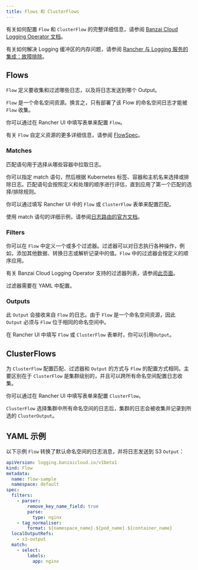 ```yaml
---
title: Flows 和 ClusterFlows
---
```


有关如何配置 `Flow` 和 `ClusterFlow` 的完整详细信息，请参阅 [Banzai Cloud Logging Operator 文档](https://banzaicloud.com/docs/one-eye/logging-operator/configuration/flow/)。

有关如何解决 Logging 缓冲区的内存问题，请参阅 [Rancher 与 Logging 服务的集成：故障排除](../../../pages-for-subheaders/logging.md#日志缓冲区导致-pod-过载)。

## Flows

`Flow` 定义要收集和过滤哪些日志，以及将日志发送到哪个 Output。

`Flow` 是一个命名空间资源。换言之，只有部署了该 Flow 的命名空间日志才能被 `Flow` 收集。

你可以通过在 Rancher UI 中填写表单来配置 `Flow`。

有关 `Flow` 自定义资源的更多详细信息，请参阅 [FlowSpec](https://banzaicloud.com/docs/one-eye/logging-operator/configuration/crds/v1beta1/flow_types/)。

### Matches

匹配语句用于选择从哪些容器中拉取日志。

你可以指定 match 语句，然后根据 Kubernetes 标签、容器和主机名来选择或排除日志。匹配语句会按照定义和处理的顺序进行评估，直到应用了第一个匹配的选择/排除规则。

你可以通过填写 Rancher UI 中的 `Flow` 或 `ClusterFlow` 表单来配置匹配。

使用 match 语句的详细示例，请参阅[日志路由的官方文档](https://banzaicloud.com/docs/one-eye/logging-operator/configuration/log-routing/)。

### Filters

你可以在 `Flow` 中定义一个或多个过滤器。过滤器可以对日志执行各种操作，例如，添加其他数据、转换日志或解析记录中的值。`Flow` 中的过滤器会按定义的顺序应用。

有关 Banzai Cloud Logging Operator 支持的过滤器列表，请参阅[此页面](https://banzaicloud.com/docs/one-eye/logging-operator/configuration/plugins/filters/)。

过滤器需要在 YAML 中配置。

### Outputs

此 `Output` 会接收来自 `Flow` 的日志。由于 `Flow` 是一个命名空间资源，因此 `Output` 必须与 `Flow` 位于相同的命名空间中。

在 Rancher UI 中填写 `Flow` 或 `ClusterFlow` 表单时，你可以引用`Output`。

## ClusterFlows

为 `ClusterFlow` 配置匹配、过滤器和 `Output` 的方式与 `Flow` 的配置方式相同。主要区别在于 `ClusterFlow` 是集群级别的，并且可以跨所有命名空间配置日志收集。

你可以通过在 Rancher UI 中填写表单来配置 `ClusterFlow`。

`ClusterFlow` 选择集群中所有命名空间的日志后，集群的日志会被收集并记录到所选的 `ClusterOutput`。

## YAML 示例

以下示例 `Flow` 转换了默认命名空间的日志消息，并将日志发送到 S3 `Output`：

```yaml
apiVersion: logging.banzaicloud.io/v1beta1
kind: Flow
metadata:
  name: flow-sample
  namespace: default
spec:
  filters:
    - parser:
        remove_key_name_field: true
        parse:
          type: nginx
    - tag_normaliser:
        format: ${namespace_name}.${pod_name}.${container_name}
  localOutputRefs:
    - s3-output
  match:
    - select:
        labels:
          app: nginx
```
